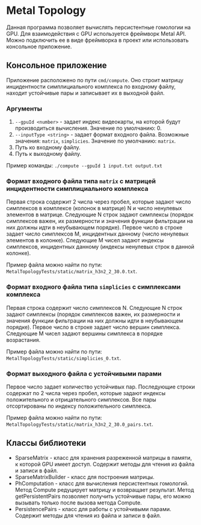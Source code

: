 # Metal Topology
Данная программа позволяет вычислять персистентные гомологии на GPU. Для взаимодействия с GPU используется фреймворк Metal API. Можно подключить ее в виде фреймворка в проект или использовать консольное приложение.

## Консольное приложение
Приложение расположено по пути `cmd/compute`.
Оно строит матрицу инцидентности симплициального комплекса по входному файлу, находит устойчивые пары и записывает их в выходной файл.

### Аргументы
1. `--gpuId <number>`  - задает индекс видеокарты,  на которой будут производиться вычисления. Значение по умолчанию: 0.
2. `--inputType <string>` - задает формат входного файла. Возможные значения: `matrix`, `simplicies`. Значение по умолчанию: `matrix`.
3. Путь ко входному файлу.
4. Путь к выходному файлу.

Пример команды: ```./compute --gpuId 1 input.txt output.txt```

### Формат входного файла типа `matrix` с матрицей инцидентности симплициального комплекса
Первая строка содержит 2 числа через пробел, которые задают число симплексов в комплексе (колонок в матрице) N и число ненулевых элементов в матрице.
Следующие N строк задают симплексы (порядок симплексов важен, их размерности и значения функции фильтрации на них должны идти в неубывающем порядке). Первое число в строке задает число симплексов M, инцидентных данному (число ненулевых элементов в колонке). Следующие M чисел задают индексы симплексов, инцидентных данному (индексы ненулевых строк в данной колонке). 

Пример файла можно найти по пути: `MetalTopologyTests/static/matrix_h3n2_2_30.0.txt`.


### Формат входного файла типа `simplicies` с симплексами комплекса
Первая строка содержит число симплексов N.
Следующие N строк задают симплексы (порядок симплексов важен, их размерности и значения функции фильтрации на них должны идти в неубывающем порядке). Первое число в строке задает число вершин симплекса. Следующие M чисел задают вершины симплекса в порядке возрастания.

Пример файла можно найти по пути: `MetalTopologyTests/static/simplicies_0.txt`.

### Формат выходного файла с устойчивыми парами
Первое число задает количество устойчивых пар. Последующие строки содержат по 2 числа через пробел, которые задают индексы положительного и отрицательного симплексов. Все пары отсортированы по индексу положительного симплекса.

Пример файла можно найти по пути: `MetalTopologyTests/static/matrix_h3n2_2_30.0_pairs.txt`.

## Классы библиотеки
- SparseMatrix - класс для хранения разреженной матрицы в памяти, к которой GPU имеет доступ. Содержит методы для чтения из файла и записи в файл.
- SparseMatrixBuilder - класс для построения матрицы.
- PhComputation  - класс для вычисления персистентных гомологий. Метод Compute редуцирует матрицу и возвращает результат. Метод getPersistentPairs позволяет получить устойчивые пары, его можно вызывать только после вызова метода Compute.
- PersistencePairs - класс для работы с  устойчивыми парами. Содержит методы для чтения из файла и записи в файл.
